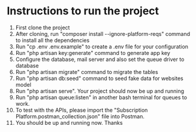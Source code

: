 # Instructions to run the project

1. First clone the project
2. After cloning, run "composer install --ignore-platform-reqs" command to install all the dependencies
3. Run "cp .env .env.example" to create a .env file for your configuration
4. Run "php artisan key:generate" command to generate app key
5. Configure the database, mail server and also set the queue driver to database
6. Run "php artisan migrate" command to migrate the tables
7. Run "php artisan db:seed" command to seed fake data for websites model
8. Run "php artisan serve". Your project should now be up and running
9. Run "php artisan queue:listen" in another bash terminal for queues to work.
10. To test with the APIs, please import the "Subscription Platform.postman_collection.json" file into Postman.
11. You should be up and running now. Thanks
